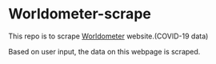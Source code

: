# Worldometer-scrape
This repo is to scrape  [Worldometer](https://www.worldometers.info/coronavirus/) website.(COVID-19 data)

Based on user input, the data on this webpage is scraped.
